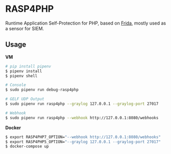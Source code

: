 # RASP4PHP

Runtime Application Self-Protection for PHP, based on [Frida](https://www.frida.re), mostly used as a sensor for SIEM.


## Usage

**VM**

```bash
# pip install pipenv
$ pipenv install
$ pipenv shell

# Console
$ sudo pipenv run debug-rasp4php

# GELF UDP Output
$ sudo pipenv run rasp4php --graylog 127.0.0.1 --graylog-port 27017

# Webhook
$ sudo pipenv run rasp4php --webhook http://127.0.0.1:8080/webhooks
```

**Docker**

```bash
$ export RASP4PHP7_OPTION="--webhook http://127.0.0.1:8080/webhooks"
$ export RASP4PHP5_OPTION="--graylog 127.0.0.1 --graylog-port 27017"
$ docker-compose up
```